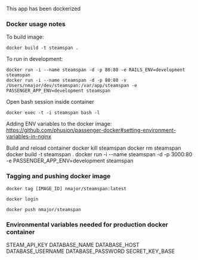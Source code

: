 This app has been dockerized

### Docker usage notes

To build image:

    docker build -t steamspan .

To run in development:

    docker run -i --name steamspan -d -p 80:80 -e RAILS_ENV=development steamspan
    docker run -i --name steamspan -d -p 80:80 -v /Users/nmajor/dev/steamspan:/var/app/steamspan -e PASSENGER_APP_ENV=development steamspan

Open bash session inside container

    docker exec -t -i steamspan bash -l

Adding ENV variables to the docker image: https://github.com/phusion/passenger-docker#setting-environment-variables-in-nginx


Build and reload container
    docker kill steamspan
    docker rm steamspan
    docker build -t steamspan .
    docker run -i --name steamspan -d -p 3000:80 -e PASSENGER_APP_ENV=development steamspan


### Tagging and pushing docker image

    docker tag [IMAGE_ID] nmajor/steamspan:latest

    docker login

    docker push nmajor/steamspan


### Environmental variables needed for production docker container

STEAM_API_KEY
DATABASE_NAME
DATABASE_HOST
DATABASE_USERNAME
DATABASE_PASSWORD
SECRET_KEY_BASE